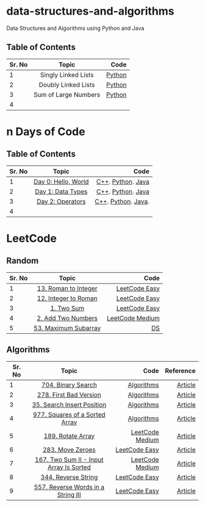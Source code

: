 # data-structures-and-algorithms
Data Structures and Algorithms using Python and Java


## Table of Contents

| Sr. No        | Topic           | Code  |
| ------------- |:-------------:| -----:|
| 1      | Singly Linked Lists | [Python](https://github.com/shreyasr3/data-structures-and-algorithms/blob/main/linked-lists/singly-linked-list.py) |
| 2      | Doubly Linked Lists      |   [Python](https://github.com/shreyasr3/data-structures-and-algorithms/blob/main/linked-lists/doubly-linked-list.py)|
|3|Sum of Large Numbers|[Python](https://github.com/shreyasr3/data-structures-and-algorithms/blob/main/codes/sum-of-large-nums.py)|
|4|||


# n Days of Code

## Table of Contents

| Sr. No        | Topic           | Code  |
| ------------- |:-------------:| -----:|
| 1      | [Day 0: Hello, World](https://www.hackerrank.com/challenges/30-hello-world/problem?h_r=email&unlock_token=08a050cc8820a7bdc9aa03dba047a0465a8fd51f&utm_campaign=30_days_of_code_continuous&utm_medium=email&utm_source=daily_reminder) |[C++](https://github.com/shreyasr3/data-structures-and-algorithms/blob/main/n-days-of-codes/day0_hello-world.cpp). [Python](https://github.com/shreyasr3/data-structures-and-algorithms/blob/main/n-days-of-codes/day0_hello-world.py).  [Java](https://github.com/shreyasr3/data-structures-and-algorithms/blob/main/n-days-of-codes/day0_hello-world.java)|
|2|[Day 1: Data Types](https://www.hackerrank.com/challenges/30-data-types/problem?h_r=email&unlock_token=08a050cc8820a7bdc9aa03dba047a0465a8fd51f&utm_campaign=30_days_of_code_continuous&utm_medium=email&utm_source=daily_reminder&h_r=next-challenge&h_v=zen)|[C++](https://github.com/shreyasr3/data-structures-and-algorithms/blob/main/n-days-of-codes/day1_data-types.cpp). [Python](https://github.com/shreyasr3/data-structures-and-algorithms/blob/main/n-days-of-codes/day1_data-types.py). [Java](https://github.com/shreyasr3/data-structures-and-algorithms/tree/main/n-days-of-codes/day1_data-types.java)|
|3|[Day 2: Operators](https://www.hackerrank.com/challenges/30-operators/problem?h_r=email&unlock_token=99bf70851784b7425d9ff6d5079e2cca6732b008&utm_campaign=30_days_of_code_continuous&utm_medium=email&utm_source=daily_reminder)|[C++](). [Python](). [Java](). |
|4|||


# LeetCode

## Random

| Sr. No        | Topic           | Code  |
| ------------- |:-------------:| -----:|
| 1|[13. Roman to Integer](https://leetcode.com/problems/roman-to-integer/)|[LeetCode Easy](https://github.com/shreyasr3/data-structures-and-algorithms/blob/main/codes/leetcode-easy/13-roman-to-integer.py)|
|2|[12. Integer to Roman](https://leetcode.com/problems/integer-to-roman/)|[LeetCode Easy](https://github.com/shreyasr3/data-structures-and-algorithms/blob/main/codes/leetcode-easy/12-integer-to-roman.py)|
|3|[1. Two Sum](https://leetcode.com/problems/two-sum/)|[LeetCode Easy](https://github.com/shreyasr3/data-structures-and-algorithms/blob/main/codes/leetcode-easy/1-two-sum.py)|
|4|[2. Add Two Numbers](https://leetcode.com/problems/add-two-numbers/)|[LeetCode Medium](https://github.com/shreyasr3/data-structures-and-algorithms/blob/main/codes/leetcode-medium/2-add-two-numbers.py)|
|5|[53. Maximum Subarray](https://leetcode.com/problems/maximum-subarray/)|[DS](https://github.com/shreyasr3/data-structures-and-algorithms/blob/main/codes/leetcode-easy/53-maximum-subarray.py)|

## Algorithms

| Sr. No        | Topic           | Code  | Reference |
| ------------- |:-------------:| -----:| --------:|
|1|[704. Binary Search](https://leetcode.com/problems/binary-search/)|[Algorithms](https://github.com/shreyasr3/data-structures-and-algorithms/blob/main/algorithms/704-binary-search.py)|[Article](https://medium.com/swlh/binary-search-deep-dive-c9a0a558192e)|
|2|[278. First Bad Version](https://leetcode.com/problems/first-bad-version/)|[Algorithms](https://github.com/shreyasr3/data-structures-and-algorithms/blob/main/algorithms/278-first-bad-version.py)|[Article](https://leetcode.com/problems/first-bad-version/discuss/769685/Python-Clear-explanation-Powerful-Ultimate-Binary-Search-Template.-Solved-many-problems.)|
|3|[35. Search Insert Position](https://leetcode.com/problems/search-insert-position/)|[Algorithms](https://github.com/shreyasr3/data-structures-and-algorithms/blob/main/algorithms/35-search-insert-position.py)|[Article](https://www.geeksforgeeks.org/python-bitwise-operators/)|
|4|[977. Squares of a Sorted Array](https://leetcode.com/problems/squares-of-a-sorted-array/)|[Algorithms](https://github.com/shreyasr3/data-structures-and-algorithms/blob/main/algorithms/977-squares-of-sorted-array.py)|[Article](https://hackernoon.com/timsort-the-fastest-sorting-algorithm-youve-never-heard-of-36b28417f399)|
|5|[189. Rotate Array](https://leetcode.com/problems/rotate-array/)|[LeetCode Medium](https://github.com/shreyasr3/data-structures-and-algorithms/blob/main/algorithms/189-rotate-array.py)|[Article]()|
|6|[283. Move Zeroes](https://leetcode.com/problems/move-zeroes/)|[LeetCode Easy](https://github.com/shreyasr3/data-structures-and-algorithms/blob/main/algorithms/283-move-zeroes.py)|[Article]()|
|7|[167. Two Sum II - Input Array Is Sorted](https://leetcode.com/problems/two-sum-ii-input-array-is-sorted/)|[LeetCode Medium](https://github.com/shreyasr3/data-structures-and-algorithms/blob/main/algorithms/167-two-sum-II.py)|[Article]()|
|8|[344. Reverse String](https://leetcode.com/problems/reverse-string/)|[LeetCode Easy](https://github.com/shreyasr3/data-structures-and-algorithms/blob/main/algorithms/344-reverse-string.py)|[Article]()|
|9|[557. Reverse Words in a String III](https://leetcode.com/problems/reverse-words-in-a-string-iii/)|[LeetCode Easy](https://github.com/shreyasr3/data-structures-and-algorithms/blob/main/algorithms/557-reverse-words-in-string-III.py)|[Article]()|
